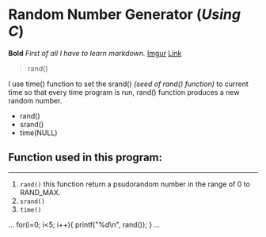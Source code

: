 # Random Number Generator (*Using C*)
**Bold** *First of all I have to learn markdown.*
[Imgur](http://i.imgur.com/7zzSmX8.png)
[Link](http://google.com)

> rand()

I use time() function to set the srand() *(seed of rand() function)*
to current time so that every time program is run, rand() function produces
a new random number.

* rand()
* srand()
* time(NULL)

## Function used in this program:
---------------------------------
1. `rand()` this function return a psudorandom number in the range of 0 to RAND_MAX.
2. `srand()` 
3. `time()`

...
for(i=0; i<5; i++){
	printf("%d\n", rand());
}
...

